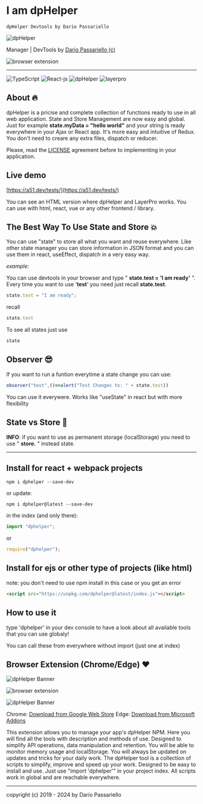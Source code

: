 # I am dpHelper

```
dpHelper Devtools by Dario Passariello
```

![dpHelper](https://raw.githubusercontent.com/passariello/dphelper/HEAD/assets/logos/logo.svg)

Manager | DevTools by [Dario Passariello (c)](https://dario.passariello.ca)

<!-- ![git repository](https://img.shields.io/badge/git%20repository-updated-green.svg) -->
![browser extension](https://img.shields.io/badge/browser%20extension-beta-orange.svg)

---

![TypeScript](https://img.shields.io/badge/TypeScript-006b98?logo=TypeScript&logoColor=white)
![React-js](https://img.shields.io/badge/React-js-006b98?logo=React-js&logoColor=white)
![dpHelper](https://img.shields.io/badge/dpHelper-npm-green?logo=dpHelper&logoColor=white)
![layerpro](https://img.shields.io/badge/layerpro-npm-green?logo=layerpro&logoColor=white)
<!-- ![Node-js](https://img.shields.io/badge/Node-js-006b98?logo=Node-js&logoColor=white) -->
<!-- ![Express](https://img.shields.io/badge/Express-006b98?logo=Express&logoColor=white) -->
<!-- ![Api](https://img.shields.io/badge/Api-006b98?logo=Api&logoColor=white) -->

## About 🔥

dpHelper is a pricise and complete collection of functions ready to use in all web application. State and Store Management are now easy and global. Just for example **state.myData = "hello world"** and your string is ready everywhere in your Ajax or React app. It's more easy and intuitive of Redux.
You don't need to creare any extra files, dispatch or reducer.

Please, read the [LICENSE](/LICENSE.txt) agreement before to implementing in your application.

## Live demo

[https://a51.dev/tests/](https://a51.dev/tests/)

You can see an HTML version where dpHelper and LayerPro works.
You can use with html, react, vue or any other frontend / library.

## The Best Way To Use State and Store 💥

You can use "state" to store all what you want and reuse everywhere. Like other state manager you can store information in JSON format and you can use them in react, useEffect, dispatch in a very easy way.

_example:_

You can use devtools in your browser and type " **state.test = 'I am ready'** ".
Every time you want to use '**test**' you need just recall **state.test**.

```javascript
state.test = "I am ready";
```

recall

```javascript
state.test
```

To see all states just use

```javascript
state
```

## Observer 😎

If you want to run a funtion everytime a state change you can use:

```javascript
observer("test",()=>alert("Test Changes to: " + state.test))
```

You can use it everywere. Works like "useState" in react but with more flexibility

## State vs Store 🎅

**INFO**: if you want to use as permanent storage (localStorage) you need to use " **store.** " instead state.

---

## Install for react + webpack projects

```
npm i dphelper --save-dev
```

or update:

```
npm i dphelper@latest --save-dev
```

in the index (and only there):

```javascript
import "dphelper";
```

or

```javascript
require("dphelper");
```

## Install for ejs or other type of projects (like html)

note: you don't need to use npm install in this case or you get an error

```html
<script src="https://unpkg.com/dphelper@latest/index.js"></script>
```

## How to use it

type 'dphelper' in your dev console to have a look about all available tools that you can use globaly!

You can call these from everywhere without import (just one at index)

## Browser Extension (Chrome/Edge) ♥️

![dpHelper Banner](https://raw.githubusercontent.com/passariello/dphelper/HEAD/assets/images/banner.png)

![browser extension](https://img.shields.io/badge/browser%20extension-beta-orange.svg)

![dpHelper Banner](https://raw.githubusercontent.com/passariello/dphelper/HEAD/assets/images/screenshot.png)

Chrome: [Download from Google Web Store](https://chrome.google.com/webstore/detail/dphelper-manager-dev-tool/oppppldaoknfddeikfloonnialijngbk)
Edge: [Download from Microsoft Addons](https://microsoftedge.microsoft.com/addons/detail/dphelper-manager-dev-to/kphabkbdpaljlfagldhojilhfammepnk)

This extension allows you to manage your app's dpHelper NPM. Here you will find all the tools with description and methods of use. Designed to simplify API operations, data manipulation and retention. You will be able to monitor memory usage and localStorage. You will always be updated on updates and tricks for your daily work. The dpHelper tool is a collection of scripts to simplify, improve and speed up your work. Designed to be easy to install and use. Just use "import 'dphelper'" in your project index. All scripts work in global and are reachable everywhere.

---

copyright (c) 2019 - 2024 by Dario Passariello
